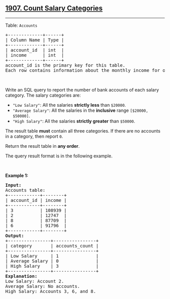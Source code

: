 <h2><a href="https://leetcode.com/problems/count-salary-categories/">1907. Count Salary Categories</a></h2><hr><p>Table: <code>Accounts</code></p>

<pre>
+-------------+------+
| Column Name | Type |
+-------------+------+
| account_id  | int  |
| income      | int  |
+-------------+------+
account_id is the primary key for this table.
Each row contains information about the monthly income for one bank account.
</pre>

<p>&nbsp;</p>

<p>Write an SQL query to report the number of bank accounts of each salary category. The salary categories are:</p>

<ul>
	<li><code>&quot;Low Salary&quot;</code>: All the salaries <strong>strictly less</strong> than <code>$20000</code>.</li>
	<li><code>&quot;Average Salary&quot;</code>: All the salaries in the <strong>inclusive</strong> range <code>[$20000, $50000]</code>.</li>
	<li><code>&quot;High Salary&quot;</code>: All the salaries <strong>strictly greater</strong> than <code>$50000</code>.</li>
</ul>

<p>The result table <strong>must</strong> contain all three categories. If there are no accounts in a category, then report <code>0</code>.</p>

<p>Return the result table in <strong>any order</strong>.</p>

<p>The query result format is in the following example.</p>

<p>&nbsp;</p>
<p><strong class="example">Example 1:</strong></p>

<pre>
<strong>Input:</strong> 
Accounts table:
+------------+--------+
| account_id | income |
+------------+--------+
| 3          | 108939 |
| 2          | 12747  |
| 8          | 87709  |
| 6          | 91796  |
+------------+--------+
<strong>Output:</strong> 
+----------------+----------------+
| category       | accounts_count |
+----------------+----------------+
| Low Salary     | 1              |
| Average Salary | 0              |
| High Salary    | 3              |
+----------------+----------------+
<strong>Explanation:</strong> 
Low Salary: Account 2.
Average Salary: No accounts.
High Salary: Accounts 3, 6, and 8.
</pre>
